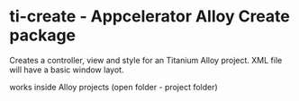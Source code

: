 # ti-create - Appcelerator Alloy Create package

Creates a controller, view and style for an Titanium Alloy project.
XML file will have a basic window layot.

works inside Alloy projects (open folder - project folder)
